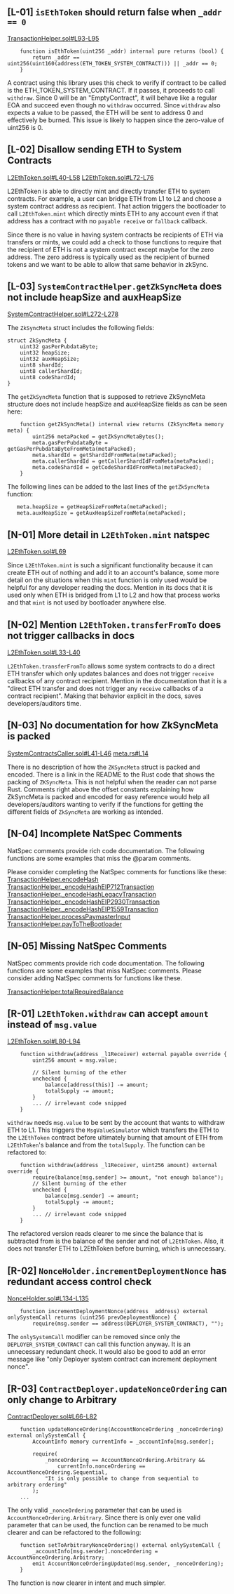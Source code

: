 ## [L-01] `isEthToken` should return false when `_addr == 0`

[TransactionHelper.sol#L93-L95](https://github.com/code-423n4/2023-03-zksync/blob/main/contracts/libraries/TransactionHelper.sol#L93-L95)

```solidity
    function isEthToken(uint256 _addr) internal pure returns (bool) {
        return _addr == uint256(uint160(address(ETH_TOKEN_SYSTEM_CONTRACT))) || _addr == 0;
    }
```

A contract using this library uses this check to verify if contract to be called is the ETH_TOKEN_SYSTEM_CONTRACT. If it passes, it proceeds to call `withdraw`. Since 0 will be an "EmptyContract", it will behave like a regular EOA and succeed even though no `withdraw` occurred. Since `withdraw` also expects a value to be passed, the ETH will be sent to address 0 and effectively be burned. This issue is likely to happen since the zero-value of uint256 is 0. 


## [L-02]  Disallow sending ETH to System Contracts

[L2EthToken.sol#L40-L58](https://github.com/code-423n4/2023-03-zksync/blob/main/contracts/L2EthToken.sol#L40-L58)
[L2EthToken.sol#L72-L76](https://github.com/code-423n4/2023-03-zksync/blob/main/contracts/L2EthToken.sol#L72-L76)

L2EthToken is able to directly mint and directly transfer ETH to system contracts. For example, a user can bridge ETH from L1 to L2 and choose a system contract address as recipient. That action triggers the bootloader to call `L2EthToken.mint` which directly mints ETH to any account even if that address has a contract with no `payable receive` or `fallback` callback.

Since there is no value in having system contracts be recipients of ETH via transfers or mints, we could add a check to those functions to require that the recipient of ETH is not a system contract except maybe for the zero address. The zero address is typically used as the recipient of burned tokens and we want to be able to allow that same behavior in zkSync. 


## [L-03] `SystemContractHelper.getZkSyncMeta` does not include heapSize and auxHeapSize
[SystemContractHelper.sol#L272-L278](https://github.com/code-423n4/2023-03-zksync/blob/main/contracts/libraries/SystemContractHelper.sol#L272-L278)

The `ZkSyncMeta` struct includes the following fields:
```solidity
struct ZkSyncMeta {
    uint32 gasPerPubdataByte;
    uint32 heapSize;
    uint32 auxHeapSize;
    uint8 shardId;
    uint8 callerShardId;
    uint8 codeShardId;
}
```

The `getZkSyncMeta` function that is supposed to retrieve ZkSyncMeta structure does not include heapSize and auxHeapSize fields as can be seen here:

```solidity
    function getZkSyncMeta() internal view returns (ZkSyncMeta memory meta) {
        uint256 metaPacked = getZkSyncMetaBytes();
        meta.gasPerPubdataByte = getGasPerPubdataByteFromMeta(metaPacked);
        meta.shardId = getShardIdFromMeta(metaPacked);
        meta.callerShardId = getCallerShardIdFromMeta(metaPacked);
        meta.codeShardId = getCodeShardIdFromMeta(metaPacked);
    }
```

The following lines can be added to the last lines of the `getZkSyncMeta` function:

```solidity
   meta.heapSize = getHeapSizeFromMeta(metaPacked);
   meta.auxHeapSize = getAuxHeapSizeFromMeta(metaPacked);
```


## [N-01] More detail in `L2EthToken.mint` natspec

[L2EthToken.sol#L69](https://github.com/code-423n4/2023-03-zksync/blob/main/contracts/L2EthToken.sol#L69)

Since `L2EthToken.mint` is such a significant functionality because it can create ETH out of nothing and add it to an account's balance, some more detail on the situations when this `mint` function is only used would be helpful for any developer reading the docs. Mention in its docs that it is used only when ETH is bridged from L1 to L2 and how that process works and that `mint` is not used by bootloader anywhere else.


## [N-02] Mention `L2EthToken.transferFromTo` does not trigger callbacks in docs

[L2EthToken.sol#L33-L40](https://github.com/code-423n4/2023-03-zksync/blob/main/contracts/L2EthToken.sol#L33-L40)

`L2EthToken.transferFromTo` allows some system contracts to do a direct ETH transfer which only updates balances and does not trigger `receive` callbacks of any contract recipient. Mention in the documentation that it is a "direct ETH transfer and does not trigger any `receive` callbacks of a contract recipient". Making that behavior explicit in the docs, saves developers/auditors time. 


## [N-03] No documentation for how ZkSyncMeta is packed
[SystemContractsCaller.sol#L41-L46](https://github.com/code-423n4/2023-03-zksync/blob/main/contracts/libraries/SystemContractsCaller.sol#L41-L46)
[meta.rs#L14](https://github.com/matter-labs/era-zkevm_opcode_defs/blob/main/src/definitions/abi/meta.rs#L14)

There is no description of how the `ZKSyncMeta` struct is packed and encoded. There is a link in the README to the Rust code that shows the packing of `ZKSyncMeta`. This is not helpful when the reader can not parse Rust. Comments right above the offset constants explaining how ZkSyncMeta is packed and encoded for easy reference would help all developers/auditors wanting to verify if the functions for getting the different fields of `ZkSyncMeta` are working as intended.


## [N-04] Incomplete NatSpec Comments
NatSpec comments provide rich code documentation. The following functions are some examples that miss the @param comments.

Please consider completing the NatSpec comments for functions like these:
[TransactionHelper.encodeHash](https://github.com/code-423n4/2023-03-zksync/blob/main/contracts/libraries/TransactionHelper.sol#L97-L99)
[TransactionHelper._encodeHashEIP712Transaction](https://github.com/code-423n4/2023-03-zksync/blob/main/contracts/libraries/TransactionHelper.sol#L115-L117)
[TransactionHelper._encodeHashLegacyTransaction](https://github.com/code-423n4/2023-03-zksync/blob/main/contracts/libraries/TransactionHelper.sol#L144-L146)
[TransactionHelper._encodeHashEIP2930Transaction](https://github.com/code-423n4/2023-03-zksync/blob/main/contracts/libraries/TransactionHelper.sol#L216-L218)
[TransactionHelper._encodeHashEIP1559Transaction](https://github.com/code-423n4/2023-03-zksync/blob/main/contracts/libraries/TransactionHelper.sol#L286-L288)
[TransactionHelper.processPaymasterInput](https://github.com/code-423n4/2023-03-zksync/blob/main/contracts/libraries/TransactionHelper.sol#L358-L361)
[TransactionHelper.payToTheBootloader](https://github.com/code-423n4/2023-03-zksync/blob/main/contracts/libraries/TransactionHelper.sol#L391-L395)


## [N-05] Missing NatSpec Comments

NatSpec comments provide rich code documentation. The following functions are some examples that miss NatSpec comments. Please consider adding NatSpec comments for functions like these.

[TransactionHelper.totalRequiredBalance](https://github.com/code-423n4/2023-03-zksync/blob/main/contracts/libraries/TransactionHelper.sol#L403-L404)



## [R-01] `L2EthToken.withdraw` can accept `amount` instead of `msg.value`

[L2EthToken.sol#L80-L94](https://github.com/code-423n4/2023-03-zksync/blob/main/contracts/L2EthToken.sol#L80-L94)

```solidity
    function withdraw(address _l1Receiver) external payable override {
        uint256 amount = msg.value;

        // Silent burning of the ether
        unchecked {
            balance[address(this)] -= amount;
            totalSupply -= amount;
        }
        ... // irrelevant code snipped
    }
```

`withdraw` needs `msg.value` to be sent by the account that wants to withdraw ETH to L1. This triggers the `MsgValueSimulator` which transfers the ETH to the `L2EthToken` contract before ultimately burning that amount of ETH from `L2EthToken`'s balance and from the `totalSupply`. The function can be refactored to:

```solidity
    function withdraw(address _l1Receiver, uint256 amount) external override {
        require(balance[msg.sender] >= amount, "not enough balance");
        // Silent burning of the ether
        unchecked {
            balance[msg.sender] -= amount;
            totalSupply -= amount;
        }
        ... // irrelevant code snipped
    }
```

The refactored version reads clearer to me since the balance that is subtracted from is the balance of the sender and not of `L2EthToken`. Also, it does not transfer ETH to L2EthToken before burning, which is unnecessary. 


## [R-02] `NonceHolder.incrementDeploymentNonce` has redundant access control check

[NonceHolder.sol#L134-L135](https://github.com/code-423n4/2023-03-zksync/blob/main/contracts/NonceHolder.sol#L134-L135)

```solidity
    function incrementDeploymentNonce(address _address) external onlySystemCall returns (uint256 prevDeploymentNonce) {
        require(msg.sender == address(DEPLOYER_SYSTEM_CONTRACT), "");
```

The `onlySystemCall` modifier can be removed since only the `DEPLOYER_SYSTEM_CONTRACT` can call this function anyway. It is an unnecessary redundant check. It would also be good to add an error message like "only Deployer system contract can increment deployment nonce". 


## [R-03] `ContractDeployer.updateNonceOrdering` can only change to Arbitrary
[ContractDeployer.sol#L66-L82](https://github.com/code-423n4/2023-03-zksync/blob/main/contracts/ContractDeployer.sol#L66-L82)


```solidity
    function updateNonceOrdering(AccountNonceOrdering _nonceOrdering) external onlySystemCall {
        AccountInfo memory currentInfo = _accountInfo[msg.sender];

        require(
            _nonceOrdering == AccountNonceOrdering.Arbitrary &&
                currentInfo.nonceOrdering == AccountNonceOrdering.Sequential,
            "It is only possible to change from sequential to arbitrary ordering"
        );
    ...
```

The only valid `_nonceOrdering` parameter that can be used is `AccountNonceOrdering.Arbitrary`. Since there is only ever one valid parameter that can be used, the function can be renamed to be much clearer and can be refactored to the following:

```solidity
    function setToArbitraryNonceOrdering() external onlySystemCall {
        _accountInfo[msg.sender].nonceOrdering = AccountNonceOrdering.Arbitrary;
        emit AccountNonceOrderingUpdated(msg.sender, _nonceOrdering);
    }
```

The function is now clearer in intent and much simpler.